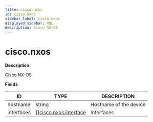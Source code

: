 ```yaml
---
title: cisco.nxos
id: cisco.nxos
sidebar_label: cisco.nxos
displayed_sidebar: MQL
description: Cisco NX-OS
---
```


# cisco.nxos

**Description**

Cisco NX-OS

**Fields**

| ID         | TYPE                                                      | DESCRIPTION            |
| ---------- | --------------------------------------------------------- | ---------------------- |
| hostname   | string                                                    | Hostname of the device |
| interfaces | &#91;&#93;[cisco.nxos.interface](cisco.nxos.interface.md) | Interfaces             |
